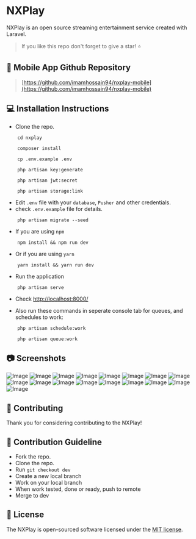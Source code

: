 # NXPlay

NXPlay is an open source streaming entertainment service created with Laravel.

> If you like this repo don't forget to give a star! ⭐

## 📱 Mobile App Github Repository

> [https://github.com/imamhossain94/nxplay-mobile](https://github.com/imamhossain94/nxplay-mobile)

## 💻 Installation Instructions

-   Clone the repo.

```shell
    cd nxplay

    composer install

    cp .env.example .env

    php artisan key:generate

    php artisan jwt:secret

    php artisan storage:link
```

-   Edit `.env` file with your `database`, `Pusher` and other credentials.
-   check `.env.example` file for details.

```shell
    php artisan migrate --seed
```

-   If you are using `npm`

```shell
    npm install && npm run dev
```

-   Or if you are using `yarn`

```shell
    yarn install && yarn run dev
```

-   Run the application

```shell
    php artisan serve
```

-   Check [http://localhost:8000/](http://localhost:8000/)

-   Also run these commands in seperate console tab for queues, and schedules to work:

```shell
    php artisan schedule:work

    php artisan queue:work
```

## 📷 Screenshots

![Image](./public/images/screenshots/01-min.png)
![Image](./public/images/screenshots/02-min.png)
![Image](./public/images/screenshots/03-min.png)
![Image](./public/images/screenshots/04-min.png)
![Image](./public/images/screenshots/05-min.png)
![Image](./public/images/screenshots/06-min.png)
![Image](./public/images/screenshots/07-min.png)
![Image](./public/images/screenshots/08-min.png)
![Image](./public/images/screenshots/09-min.png)
![Image](./public/images/screenshots/10-min.png)
![Image](./public/images/screenshots/11-min.png)
![Image](./public/images/screenshots/12-min.png)
![Image](./public/images/screenshots/13-min.png)
![Image](./public/images/screenshots/14-min.png)
![Image](./public/images/screenshots/15-min.png)
![Image](./public/images/screenshots/16-min.png)
![Image](./public/images/screenshots/17-min.png)

## 🚀 Contributing

Thank you for considering contributing to the NXPlay!

## 🚩 Contribution Guideline

-   Fork the repo.
-   Clone the repo.
-   Run `git checkout dev`
-   Create a new local branch
-   Work on your local branch
-   When work tested, done or ready, push to remote
-   Merge to dev

## 🚨 License

The NXPlay is open-sourced software licensed under the [MIT license](https://opensource.org/licenses/MIT).
